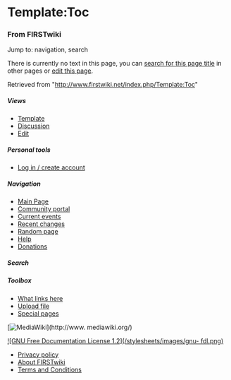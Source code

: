 # Template:Toc

### From FIRSTwiki

Jump to: navigation, search

There is currently no text in this page, you can [search for this page
title](/index.php/Special:Search/Toc "Special:Search/Toc" ) in other pages or
[edit this
page](http://www.firstwiki.net/index.php?title=Template:Toc&action=edit
"http://www.firstwiki.net/index.php?title=Template:Toc&action=edit" ).

Retrieved from "<http://www.firstwiki.net/index.php/Template:Toc>"

##### Views

  * [Template](/index.php?title=Template:Toc&action=edit)
  * [Discussion](/index.php?title=Template_talk:Toc&action=edit)
  * [Edit](/index.php?title=Template:Toc&action=edit)

##### Personal tools

  * [Log in / create account](/index.php?title=Special:Userlogin&returnto=Template:Toc)

[](/index.php/Main_Page "Main Page" )

##### Navigation

  * [Main Page](/index.php/Main_Page)
  * [Community portal](/index.php/FIRSTwiki:Community_portal)
  * [Current events](/index.php/Current_events)
  * [Recent changes](/index.php/Special:Recentchanges)
  * [Random page](/index.php/Special:Random)
  * [Help](/index.php/Help:Contents)
  * [Donations](/index.php/FIRSTwiki:Site_support)

##### Search



##### Toolbox

  * [What links here](/index.php/Special:Whatlinkshere/Template:Toc)
  * [Upload file](/index.php/Special:Upload)
  * [Special pages](/index.php/Special:Specialpages)

[![MediaWiki](/skins/common/images/poweredby_mediawiki_88x31.png)](http://www.
mediawiki.org/)

[![GNU Free Documentation License 1.2](/stylesheets/images/gnu-
fdl.png)](http://www.gnu.org/copyleft/fdl.html)

  * [Privacy policy](/index.php/FIRSTwiki:Privacy_policy "FIRSTwiki:Privacy policy" )
  * [About FIRSTwiki](/index.php/FIRSTwiki:About "FIRSTwiki:About" )
  * [Terms and Conditions](/index.php/FIRSTwiki:Terms_and_conditions "FIRSTwiki:Terms and conditions" )

